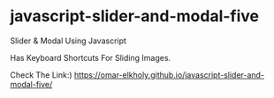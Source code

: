 # javascript-slider-and-modal-five
Slider & Modal Using Javascript

Has Keyboard Shortcuts For Sliding Images.

Check The Link:) https://omar-elkholy.github.io/javascript-slider-and-modal-five/
